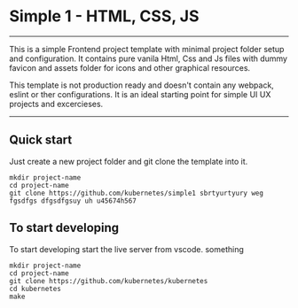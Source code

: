 # Simple 1 - HTML, CSS, JS

---

This is a simple Frontend project template with minimal project folder setup and configuration. It contains pure vanila Html, Css and Js files with dummy favicon and assets folder for icons and other graphical resources.

This template is not production ready and doesn't contain any webpack, eslint or ther configurations. It is an ideal starting point for simple UI UX projects and excercieses.

---

## Quick start

Just create a new project folder and git clone the template into it.

```
mkdir project-name
cd project-name
git clone https://github.com/kubernetes/simple1 sbrtyurtyury weg fgsdfgs dfgsdfgsuy uh u45674h567

```

## To start developing

To start developing start the live server from vscode. something

```
mkdir project-name
cd project-name
git clone https://github.com/kubernetes/kubernetes
cd kubernetes
make
```
